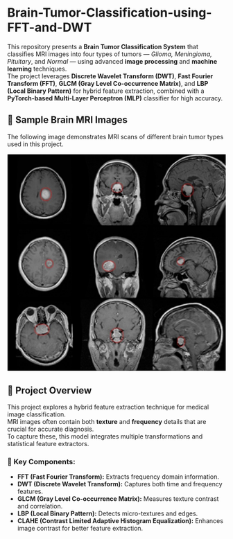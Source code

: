 # Brain-Tumor-Classification-using-FFT-and-DWT
This repository presents a **Brain Tumor Classification System** that classifies MRI images into four types of tumors — *Glioma, Meningioma, Pituitary*, and *Normal* — using advanced **image processing** and **machine learning** techniques.  
The project leverages **Discrete Wavelet Transform (DWT)**, **Fast Fourier Transform (FFT)**, **GLCM (Gray Level Co-occurrence Matrix)**, and **LBP (Local Binary Pattern)** for hybrid feature extraction, combined with a **PyTorch-based Multi-Layer Perceptron (MLP)** classifier for high accuracy.

## 🩻 Sample Brain MRI Images

The following image demonstrates MRI scans of different brain tumor types used in this project.

<p align="center">
  <img src="Img/Tumors Images.png" alt="Brain Tumor MRI Samples" width="512" />
</p>

## 🚀 Project Overview

This project explores a hybrid feature extraction technique for medical image classification.  
MRI images often contain both **texture** and **frequency** details that are crucial for accurate diagnosis.  
To capture these, this model integrates multiple transformations and statistical feature extractors.

### 🧩 Key Components:
- **FFT (Fast Fourier Transform):** Extracts frequency domain information.
- **DWT (Discrete Wavelet Transform):** Captures both time and frequency features.
- **GLCM (Gray Level Co-occurrence Matrix):** Measures texture contrast and correlation.
- **LBP (Local Binary Pattern):** Detects micro-textures and edges.
- **CLAHE (Contrast Limited Adaptive Histogram Equalization):** Enhances image contrast for better feature extraction.
